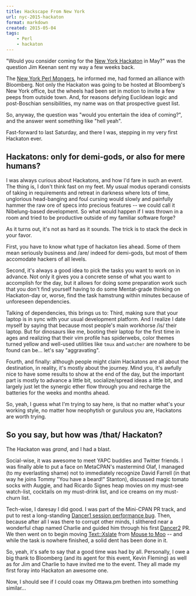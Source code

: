 ```yaml
---
title: Hackscape From New York
url: nyc-2015-hackaton
format: markdown
created: 2015-05-04
tags:
    - Perl
    - hackaton
---
```


"Would you consider coming for the [New York Hackaton][nyh] in May?" was the 
question Jim Keenan sent my way a few weeks back. 

The [New York Perl Mongers][nypm], he
informed me, had formed an alliance  with Bloomberg. 
Not only the Hackaton was going to be hosted at Bloomberg's New York office, but
the wheels had been
set in motion to invite a few peeps from outside town. And, for reasons
defying Euclidean logic and post-Boschian sensibilities, 
my name was on that prospective guest list.

So, anyway, the question was "would you entertain the idea of coming?", and
the answer went something like "hell yeah".

Fast-forward to last Saturday, and there I was, stepping in my very first
Hackaton ever. 

## Hackatons: only for demi-gods, or also for mere humans?

I was always curious about Hackatons, and how I'd fare in such an event.
The thing is, I don't think fast on my feet. My usual modus operandi
consists of taking in requirements and retreat in darkness where lots of
time, unglorious head-banging and foul
cursing would slowly and painfully hammer the raw ore of specs
into precious features -- we could call it Nibelung-based development.
So what would happen if I was thrown in a room and tried to be productive
outside of my familiar software forge?

As it turns out, it's not as hard as it sounds. The trick is to stack the 
deck in your favor. 

First, you have to know what type of hackaton lies ahead.
Some of them mean seriously business and /are/ indeed for demi-gods, but most
of them accomodate hackers of all levels. 

Second, it's always a good idea to 
pick the tasks you want to work on in advance. Not
only it gives you a concrete sense of what you want to accomplish for the day,
but it allows for doing some preparation work such that you don't find
yourself having to do some Mentat-grade thinking on Hackaton-day or, worse, 
find the task hamstrung within minutes because of unforeseen dependencies.

Talking of dependencies, this brings us to: Third, making sure that your
laptop is in sync with your usual development platform. And I realize I date
myself by saying that because most people's main workhorse /is/ their laptop.
But for dinosaurs like me, booting their laptop for the first time in ages and
realizing that their vim profile has spiderwebs, color themes turned yellow
and well-used utilities like `tmux` and `watcher` are nowhere to be found can
be... let's say "aggravating".

Fourth, and finally: although people might claim Hackatons are all about the
destination, in reality, it's mostly about the journey.  Mind you, it's
awfully nice to have
some results to show at the end of the day, but the important part is mostly
to advance a little bit, socialize/spread ideas a little bit, and largely
just let the synergic ether flow through you and recharge the batteries for
the weeks and months ahead.

So, yeah, I guess what I'm trying to say here, is that no matter what's your 
working style, no matter how neophytish or gurulous you are, Hackatons are
worth trying. 

## So you say, but how was /that/ Hackaton?

The Hackaton was *grand*, and I had a blast. 

Social-wise, it was awesome to
meet YAPC buddies and Twitter friends. I was finally able to put a face on
MetaCPAN's mastermind Olaf, I managed (to my everlasting shame) not to
immediately recognize David Farrell (in that way he joins Tommy 
"You have a beard!" Stanton), discussed magic tomato socks with Auggie,
and had Ricardo Signes heap movies on my must-see watch-list, cocktails on my
must-drink list, and ice creams on my must-churn list.

Tech-wise, I daresay I did good. I was part of the Mini-CPAN PR track, and
put to rest a long-standing [Dancer1 session performance bug][dbug].
Then, because after all I was there to corrupt other minds, I slithered 
near a wonderful chap named Charlie and guided him through his first
[Dancer2][d2] PR. We then went on to begin moving
[Text::Xslate](cpan:module/Text::Xslate) from [Mouse to Moo][moo] -- and while
the task is nowhere finished, a solid dent has been done in it. 

So, yeah, it's safe to say that a good time was had by all. Personally, I owe
a big thank to Bloomberg (and its agent for this event, Kevin
Fleming) as well as for Jim and Charlie to have invited me to the event. They
all made my first foray into Hackaton an awesome one.

Now, I should see if I could coax my Ottawa.pm brethen into something
similar...


[moo]: https://github.com/yanick/p5-Text-Xslate/tree/moo
[d2]: https://github.com/PerlDancer/Dancer2/pull/898
[dbug]: https://github.com/PerlDancer/Dancer/issues/992
[nyh]: http://www.meetup.com/The-New-York-Perl-Meetup-Group/events/221319780/
[nypm]: http://www.meetup.com/The-New-York-Perl-Meetup-Group/
